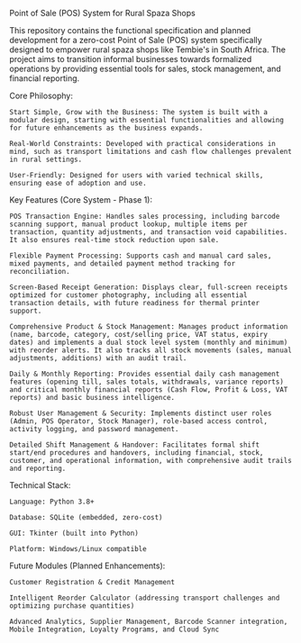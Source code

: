 Point of Sale (POS) System for Rural Spaza Shops

This repository contains the functional specification and planned development for a zero-cost Point of Sale (POS) system specifically designed to empower rural spaza shops like Tembie's in South Africa. The project aims to transition informal businesses towards formalized operations by providing essential tools for sales, stock management, and financial reporting.

Core Philosophy:

    Start Simple, Grow with the Business: The system is built with a modular design, starting with essential functionalities and allowing for future enhancements as the business expands.

    Real-World Constraints: Developed with practical considerations in mind, such as transport limitations and cash flow challenges prevalent in rural settings.

    User-Friendly: Designed for users with varied technical skills, ensuring ease of adoption and use.

Key Features (Core System - Phase 1):

    POS Transaction Engine: Handles sales processing, including barcode scanning support, manual product lookup, multiple items per transaction, quantity adjustments, and transaction void capabilities. It also ensures real-time stock reduction upon sale.

    Flexible Payment Processing: Supports cash and manual card sales, mixed payments, and detailed payment method tracking for reconciliation.

    Screen-Based Receipt Generation: Displays clear, full-screen receipts optimized for customer photography, including all essential transaction details, with future readiness for thermal printer support.

    Comprehensive Product & Stock Management: Manages product information (name, barcode, category, cost/selling price, VAT status, expiry dates) and implements a dual stock level system (monthly and minimum) with reorder alerts. It also tracks all stock movements (sales, manual adjustments, additions) with an audit trail.

    Daily & Monthly Reporting: Provides essential daily cash management features (opening till, sales totals, withdrawals, variance reports) and critical monthly financial reports (Cash Flow, Profit & Loss, VAT reports) and basic business intelligence.

    Robust User Management & Security: Implements distinct user roles (Admin, POS Operator, Stock Manager), role-based access control, activity logging, and password management.

    Detailed Shift Management & Handover: Facilitates formal shift start/end procedures and handovers, including financial, stock, customer, and operational information, with comprehensive audit trails and reporting.

Technical Stack:

    Language: Python 3.8+

    Database: SQLite (embedded, zero-cost)

    GUI: Tkinter (built into Python)

    Platform: Windows/Linux compatible

Future Modules (Planned Enhancements):

    Customer Registration & Credit Management

    Intelligent Reorder Calculator (addressing transport challenges and optimizing purchase quantities)

    Advanced Analytics, Supplier Management, Barcode Scanner integration, Mobile Integration, Loyalty Programs, and Cloud Sync
